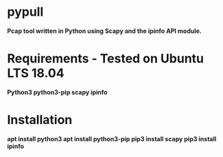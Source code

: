 # pypull
<strong><b>Pcap tool written in Python using Scapy and the ipinfo API module.</b></strong>
# Requirements - Tested on Ubuntu LTS 18.04
<strong><b>
 Python3
 python3-pip
 scapy
 ipinfo 
  
</b></strong>
# Installation
<strong><b>
 apt install python3
 apt install python3-pip
 pip3 install scapy
 pip3 install ipinfo
</b></strong>
